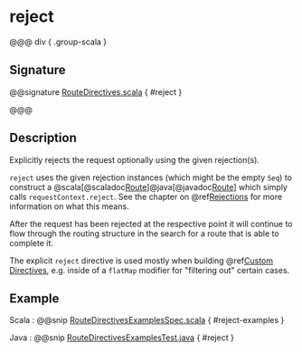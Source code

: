 # reject

@@@ div { .group-scala }

## Signature

@@signature [RouteDirectives.scala](/akka-http/src/main/scala/akka/http/scaladsl/server/directives/RouteDirectives.scala) { #reject }

@@@

## Description

Explicitly rejects the request optionally using the given rejection(s).

`reject` uses the given rejection instances (which might be the empty `Seq`) to construct a @scala[@scaladoc[Route](akka.http.scaladsl.server.index#Route=akka.http.scaladsl.server.RequestContext=%3Escala.concurrent.Future[akka.http.scaladsl.server.RouteResult])]@java[@javadoc[Route](akka.http.javadsl.server.Route)] which simply
calls `requestContext.reject`. See the chapter on @ref[Rejections](../../rejections.md) for more information on what this means.

After the request has been rejected at the respective point it will continue to flow through the routing structure in
the search for a route that is able to complete it.

The explicit `reject` directive is used mostly when building @ref[Custom Directives](../custom-directives.md), e.g. inside of a `flatMap`
modifier for "filtering out" certain cases.

## Example

Scala
:  @@snip [RouteDirectivesExamplesSpec.scala]($test$/scala/docs/http/scaladsl/server/directives/RouteDirectivesExamplesSpec.scala) { #reject-examples }

Java
:  @@snip [RouteDirectivesExamplesTest.java]($test$/java/docs/http/javadsl/server/directives/RouteDirectivesExamplesTest.java) { #reject }
